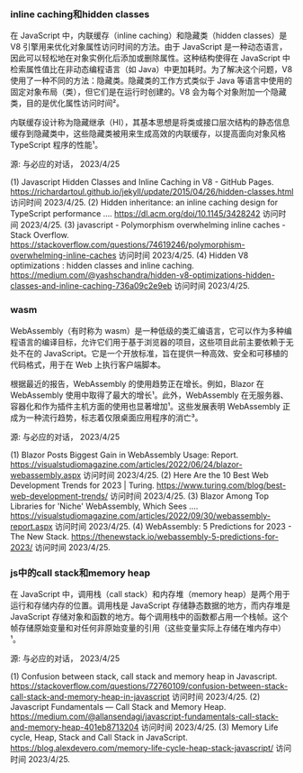 ### inline caching和hidden classes

在 JavaScript 中，内联缓存（inline caching）和隐藏类（hidden classes）是 V8 引擎用来优化对象属性访问时间的方法。由于 JavaScript 是一种动态语言，因此可以轻松地在对象实例化后添加或删除属性。这种结构使得在 JavaScript 中检索属性值比在非动态编程语言（如 Java）中更加耗时。为了解决这个问题，V8 使用了一种不同的方法：隐藏类。隐藏类的工作方式类似于 Java 等语言中使用的固定对象布局（类），但它们是在运行时创建的。V8 会为每个对象附加一个隐藏类，目的是优化属性访问时间²。

内联缓存设计称为隐藏继承（HI），其基本思想是将类或接口层次结构的静态信息缓存到隐藏类中，这些隐藏类被用来生成高效的内联缓存，以提高面向对象风格 TypeScript 程序的性能¹。

源: 与必应的对话， 2023/4/25

(1) Javascript Hidden Classes and Inline Caching in V8 - GitHub Pages. https://richardartoul.github.io/jekyll/update/2015/04/26/hidden-classes.html 访问时间 2023/4/25.
(2) Hidden inheritance: an inline caching design for TypeScript performance .... https://dl.acm.org/doi/10.1145/3428242 访问时间 2023/4/25.
(3) javascript - Polymorphism overwhelming inline caches - Stack Overflow. https://stackoverflow.com/questions/74619246/polymorphism-overwhelming-inline-caches 访问时间 2023/4/25.
(4) Hidden V8 optimizations : hidden classes and inline caching. https://medium.com/@yashschandra/hidden-v8-optimizations-hidden-classes-and-inline-caching-736a09c2e9eb 访问时间 2023/4/25.

### wasm
WebAssembly（有时称为 wasm）是一种低级的类汇编语言，它可以作为多种编程语言的编译目标，允许它们用于基于浏览器的项目，这些项目此前主要依赖于无处不在的 JavaScript。它是一个开放标准，旨在提供一种高效、安全和可移植的代码格式，用于在 Web 上执行客户端脚本。

根据最近的报告，WebAssembly 的使用趋势正在增长。例如，Blazor 在 WebAssembly 使用中取得了最大的增长¹。此外，WebAssembly 在无服务器、容器化和作为插件主机方面的使用也显著增加¹。这些发展表明 WebAssembly 正成为一种流行趋势，标志着仅限桌面应用程序的消亡³。

源: 与必应的对话， 2023/4/25

(1) Blazor Posts Biggest Gain in WebAssembly Usage: Report. https://visualstudiomagazine.com/articles/2022/06/24/blazor-webassembly.aspx 访问时间 2023/4/25.
(2) Here Are the 10 Best Web Development Trends for 2023 | Turing. https://www.turing.com/blog/best-web-development-trends/ 访问时间 2023/4/25.
(3) Blazor Among Top Libraries for 'Niche' WebAssembly, Which Sees .... https://visualstudiomagazine.com/articles/2022/09/30/webassembly-report.aspx 访问时间 2023/4/25.
(4) WebAssembly: 5 Predictions for 2023 - The New Stack. https://thenewstack.io/webassembly-5-predictions-for-2023/ 访问时间 2023/4/25.


### js中的call stack和memory heap

在 JavaScript 中，调用栈（call stack）和内存堆（memory heap）是两个用于运行和存储内存的位置。调用栈是 JavaScript 存储静态数据的地方，而内存堆是 JavaScript 存储对象和函数的地方。每个调用栈中的函数都占用一个栈帧。这个帧存储原始变量和对任何非原始变量的引用（这些变量实际上存储在堆内存中）¹。

源: 与必应的对话， 2023/4/25

(1) Confusion between stack, call stack and memory heap in Javascript. https://stackoverflow.com/questions/72760109/confusion-between-stack-call-stack-and-memory-heap-in-javascript 访问时间 2023/4/25.
(2) Javascript Fundamentals — Call Stack and Memory Heap. https://medium.com/@allansendagi/javascript-fundamentals-call-stack-and-memory-heap-401eb8713204 访问时间 2023/4/25.
(3) Memory Life cycle, Heap, Stack and Call Stack in JavaScript. https://blog.alexdevero.com/memory-life-cycle-heap-stack-javascript/ 访问时间 2023/4/25.